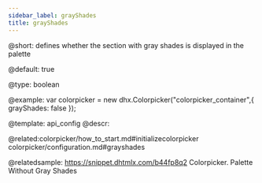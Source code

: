 ```yaml
---
sidebar_label: grayShades
title: grayShades
---          
```


@short: 
defines whether the section with gray shades is displayed in the palette


@default:
true


@type: boolean

@example: 
var colorpicker = new dhx.Colorpicker("colorpicker_container",{
	grayShades: false
});


@template:	api_config
@descr: 

@related:colorpicker/how_to_start.md#initializecolorpicker
colorpicker/configuration.md#grayshades



@relatedsample: https://snippet.dhtmlx.com/b44fp8q2	Colorpicker. Palette Without Gray Shades